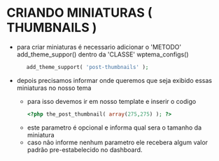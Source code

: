# CRIANDO MINIATURAS ( THUMBNAILS )
   * para criar miniaturas é necessario adicionar o 'METODO' add_theme_suppor() dentro da 'CLASSE' wptema_configs()
      ```php
         add_theme_support( 'post-thumbnails' );
      ```
   
   * depois precisamos informar onde queremos que seja exibido essas miniaturas no nosso tema
      - para isso devemos ir em nosso template e inserir o codigo
         ```php
         <?php the_post_thumbnail( array(275,275) ); ?>
         ```
      - este parametro é opcional e informa qual sera o tamanho da miniatura
      - caso não informe nenhum parametro ele recebera algum valor padrão pre-estabelecido no dashboard.